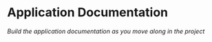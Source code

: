 # Application Documentation

*Build the application documentation as you move along in the project*
